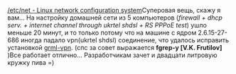 <a href="http://etcnet.org/">/etc/net - Linux network configuration system</a>Суперовая вещь, скажу я вам... На настройку домашней сети из 5 компьютеров (<em>firewall + dhcp serv. + internet channel through ukrtel shdsl + RS PPPoE test</em>) ушло меньше 20 минут, и то только потому что на машине с ядром 2.6.15-27-686 иногда падало vpn(ukrtel shdsl) соединение, что удалось исправить установкой <a href="http://grml.org">grml-vpn</a>. (спс за совет выражается <strong>fgrep-у [V.K. Frutilov]</strong> )Все работает отлично... Разработчикам зачет и двадцати литровую кружку пива =)